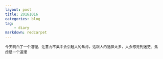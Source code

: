 ```yaml
---
layout: post
title: 20161016
categories: blog
tag: 
    - diary
markdown: redcarpet
---
```


    今天明白了一个道理，注意力不集中会引起人的焦虑。这跟人的选择太多，人会感觉到迷茫、焦虑是一个道理


